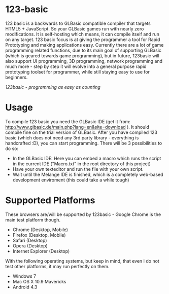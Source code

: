 123-basic
=========
123 basic is a backwards to GLBasic compatible compiler that targets HTML5 + JavaScript. So your GLBasic games run with nearly zero modifications. It is self-hosting which means, it can compile itself and run on any target.
123 basic focus is at giving the programmer a tool for Rapid Prototyping and making applications easy. Currently there are a lot of game programming related functions, due to its main goal of supporting GLBasic (which is geared towards game programming), but in future, 123basic will also support UI programming, 3D programming, network programming and much more - step by step it will evolve into a general purpose rapid prototyping toolset for programmer, while still staying easy to use for beginners.

_123basic - programming as easy as counting_

# Usage
To compile 123 basic you need the GLBasic IDE (get it from: http://www.glbasic.de/main.php?lang=en&site=download ). It should compile fine on the trial version of GLBasic.
After you have compiled 123 basic (which does not need any 3rd party library - everything is handcrafted :D), you can start programming.
There will be 3 possibilities to do so:
 * In the GLBasic IDE: Here you can embed a macro which runs the script in the current IDE ("Macro.txt" in the root directory of this project)
 * Have your own texteditor and run the file with your own script.
 * Wait until the Melange IDE is finished, which is a completely web-based development enviroment (this could take a while tough)
 
# Supported Platforms
These browsers are/will be supported by 123basic - Google Chrome is the main test platform though.
  * Chrome (Desktop, Mobile)
  * Firefox (Desktop, Mobile)
  * Safari (Desktop)
  * Opera (Desktop)
  * Internet Explorer (Desktop)

With the following operating systems, but keep in mind, that even I do not test other platforms, it may run perfectly on them.
  * Windows 7
  * Mac OS X 10.9 Mavericks
  * Android 4.3

